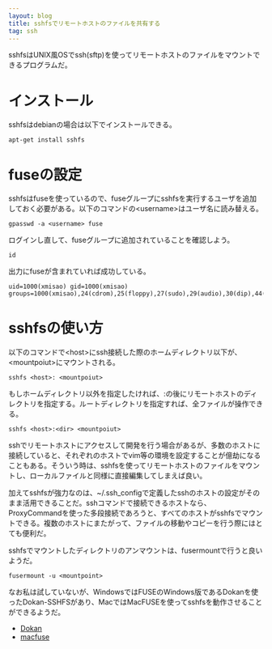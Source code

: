```yaml
---
layout: blog
title: sshfsでリモートホストのファイルを共有する
tag: ssh
---
```




sshfsはUNIX風OSでssh(sftp)を使ってリモートホストのファイルをマウントできるプログラムだ。

# インストール

sshfsはdebianの場合は以下でインストールできる。

    apt-get install sshfs

# fuseの設定

sshfsはfuseを使っているので、fuseグループにsshfsを実行するユーザを追加しておく必要がある。以下のコマンドの\<username\>はユーザ名に読み替える。

    gpasswd -a <username> fuse

ログインし直して、fuseグループに追加されていることを確認しよう。

    id

出力にfuseが含まれていれば成功している。

    uid=1000(xmisao) gid=1000(xmisao) groups=1000(xmisao),24(cdrom),25(floppy),27(sudo),29(audio),30(dip),44(video),46(plugdev),116(fuse)

# sshfsの使い方

以下のコマンドで\<host\>にssh接続した際のホームディレクトリ以下が、\<mountpoiut\>にマウントされる。

    sshfs <host>: <mountpoiut>

もしホームディレクトリ以外を指定したければ、:の後にリモートホストのディレクトリを指定する。ルートディレクトリを指定すれば、全ファイルが操作できる。

    sshfs <host>:<dir> <mountpoiut>

sshでリモートホストにアクセスして開発を行う場合があるが、多数のホストに接続していると、それぞれのホストでvim等の環境を設定することが億劫になることもある。そういう時は、sshfsを使ってリモートホストのファイルをマウントし、ローカルファイルと同様に直接編集してしまえば良い。

加えてsshfsが強力なのは、~/.ssh_configで定義したsshのホストの設定がそのまま活用できることだ。sshコマンドで接続できるホストなら、ProxyCommandを使った多段接続であろうと、すべてのホストがsshfsでマウントできる。複数のホストにまたがって、ファイルの移動やコピーを行う際にはとても便利だ。

sshfsでマウントしたディレクトリのアンマウントは、fusermountで行うと良いようだ。

    fusermount -u <mountpoint>

なお私は試していないが、WindowsではFUSEのWindows版であるDokanを使ったDokan-SSHFSがあり、MacではMacFUSEを使ってsshfsを動作させることができるようだ。

- [Dokan](http://dokan-dev.net/2011/01/14/dokan-sshfs-0-6-0-released/)
- [macfuse](http://code.google.com/p/macfuse/)
